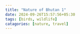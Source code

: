 ```yaml
---
title: "Nature of Bhutan 1"
date: 2024-09-26T15:57:56+05:30
tags: [birds, wildlife] 
catagories: [nature, travel] 
--- 
```

